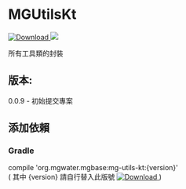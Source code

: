 # MGUtilsKt
[ ![Download](https://api.bintray.com/packages/water/mgbase/mg-utils-kt/images/download.svg) ](https://bintray.com/water/mgbase/mg-utils-kt/_latestVersion) 
![](https://img.shields.io/badge/language-kotlin-orange.svg)  

所有工具類的封裝

## 版本:  
0.0.9 - 初始提交專案

## 添加依賴  

### Gradle  
compile 'org.mgwater.mgbase:mg-utils-kt:{version}'  
( 其中 {version} 請自行替入此版號 [ ![Download](https://api.bintray.com/packages/water/mgbase/mg-utils-kt/images/download.svg) ](https://bintray.com/water/mgbase/mg-utils-kt/_latestVersion) )
